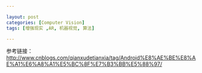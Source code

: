```yaml
---

layout: post
categories: [Computer Vision]
tags: [增强现实 ,AR, 机器视觉, 算法]

---
```


参考链接：http://www.cnblogs.com/qianxudetianxia/tag/Android%E8%AE%BE%E8%AE%A1%E6%A8%A1%E5%BC%8F%E7%B3%BB%E5%88%97/